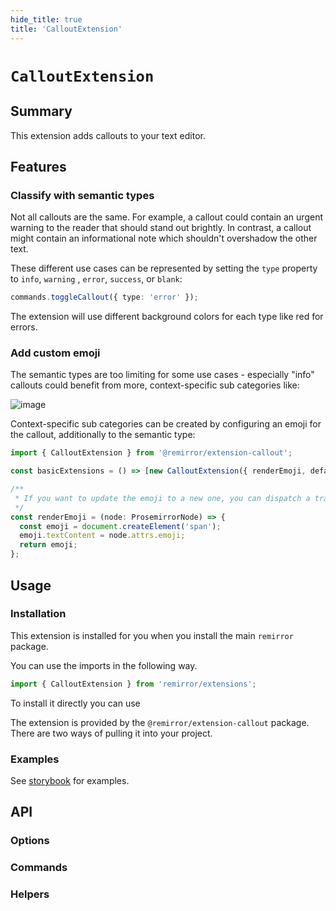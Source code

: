 ```yaml
---
hide_title: true
title: 'CalloutExtension'
---
```


# `CalloutExtension`

## Summary

This extension adds callouts to your text editor.

## Features

### Classify with semantic types

Not all callouts are the same. For example, a callout could contain an urgent warning to the reader that should stand out brightly. In contrast, a callout might contain an informational note which shouldn't overshadow the other text.

These different use cases can be represented by setting the `type` property to `info`, `warning` , `error`, `success`, or `blank`:

```ts
commands.toggleCallout({ type: 'error' });
```

The extension will use different background colors for each type like red for errors.

### Add custom emoji

The semantic types are too limiting for some use cases - especially "info" callouts could benefit from more, context-specific sub categories like:

![image](https://user-images.githubusercontent.com/9339055/126482400-9fb5b5ad-aaa0-48b5-a4b1-e162b116a027.png)

Context-specific sub categories can be created by configuring an emoji for the callout, additionally to the semantic type:

```ts
import { CalloutExtension } from '@remirror/extension-callout';

const basicExtensions = () => [new CalloutExtension({ renderEmoji, defaultEmoji: '💡' })];

/**
 * If you want to update the emoji to a new one, you can dispatch a transaction to update the `emoji` attrs inside this function.
 */
const renderEmoji = (node: ProsemirrorNode) => {
  const emoji = document.createElement('span');
  emoji.textContent = node.attrs.emoji;
  return emoji;
};
```

## Usage

### Installation

This extension is installed for you when you install the main `remirror` package.

You can use the imports in the following way.

```ts
import { CalloutExtension } from 'remirror/extensions';
```

To install it directly you can use

The extension is provided by the `@remirror/extension-callout` package. There are two ways of pulling it into your project.

### Examples

See [storybook](https://remirror.vercel.app/?path=/story/callouts--basic) for examples.

## API

### Options

### Commands

### Helpers
